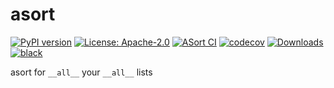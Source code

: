 # asort

[![PyPI version](https://badge.fury.io/py/asort.svg)](https://badge.fury.io/py/asort)
[![License: Apache-2.0](https://img.shields.io/badge/License-Apache%202.0-blue.svg)](https://github.com/cpendery/asort/blob/main/LICENSE)
[![ASort CI](https://github.com/cpendery/asort/workflows/ASort%20CI/badge.svg)](https://github.com/cpendery/asort/actions/workflows/asort-ci.yaml)
[![codecov](https://codecov.io/gh/cpendery/asort/branch/main/graph/badge.svg)](https://codecov.io/gh/cpendery/asort)
[![Downloads](https://img.shields.io/pypi/dm/asort)](https://pypistats.org/packages/asort)
[![black](https://img.shields.io/badge/code%20style-black-000000.svg)]("https://github.com/psf/black")

asort for `__all__` your `__all__` lists

